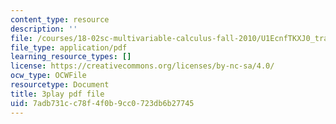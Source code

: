 ```yaml
---
content_type: resource
description: ''
file: /courses/18-02sc-multivariable-calculus-fall-2010/U1EcnfTKXJ0_transcript.pdf
file_type: application/pdf
learning_resource_types: []
license: https://creativecommons.org/licenses/by-nc-sa/4.0/
ocw_type: OCWFile
resourcetype: Document
title: 3play pdf file
uid: 7adb731c-c78f-4f0b-9cc0-723db6b27745
---
```

